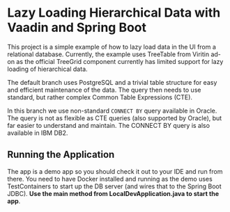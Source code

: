 # Lazy Loading Hierarchical Data with Vaadin and Spring Boot

This project is a simple example of how to lazy load data in the UI from a relational database. Currently, the example uses TreeTable from Viritin ad-on as the official TreeGrid component currently has limited support for lazy loading of hierarchical data.

The default branch uses PostgreSQL and a trivial table structure for easy and efficient maintenance of the data. The query then needs to use standard, but rather complex Common Table Expressions (CTE).

In this branch we use non-standard `CONNECT BY` query available in Oracle. The query is not as flexible as CTE queries (also supported by Oracle), but far easier to understand and maintain. The CONNECT BY query is also available in IBM DB2.

## Running the Application

The app is a demo app so you should check it out to your IDE and run from there. You need to have Docker installed and running as the demo uses TestContainers to start up the DB server (and wires that to the Spring Boot JDBC). **Use the main method from LocalDevApplication.java to start the app**.
